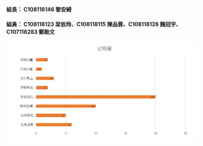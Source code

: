 
#### 組長： C108118146 黎安綺
#### 組員： C108118123 梁依玲、C108118115 陳品蓉、C108118126 魏冠宇、C107118283 鄭勛文


![555](555.JPG)

